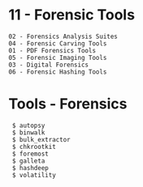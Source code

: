 # 11 - Forensic Tools
	02 - Forensics Analysis Suites
	04 - Forensic Carving Tools
	01 - PDF Forensics Tools
	05 - Forensic Imaging Tools
	03 - Digital Forensics
	06 - Forensic Hashing Tools
	
# Tools - Forensics
	 $ autopsy 
	 $ binwalk 
	 $ bulk_extractor 
	 $ chkrootkit 
	 $ foremost 
	 $ galleta 
	 $ hashdeep 
	 $ volatility 
